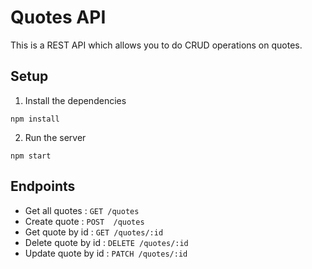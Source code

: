 # Quotes API
This is a REST API which allows you to do CRUD operations on quotes.
## Setup
1. Install the dependencies
```
npm install
```
2. Run the server
```
npm start
```
## Endpoints
* Get all quotes : `GET /quotes`
* Create quote : `POST  /quotes`
* Get quote by id : `GET /quotes/:id`
* Delete quote by id : `DELETE /quotes/:id`
* Update quote by id : `PATCH /quotes/:id`



 